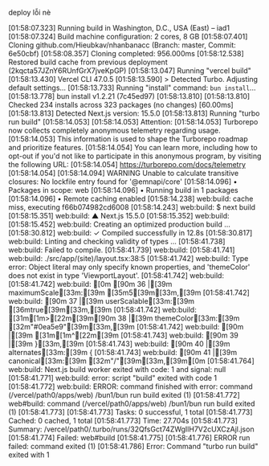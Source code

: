 deploy  lỗi nè 


[01:58:07.323] Running build in Washington, D.C., USA (East) – iad1
[01:58:07.324] Build machine configuration: 2 cores, 8 GB
[01:58:07.401] Cloning github.com/Hieubkav/nhanbanacc (Branch: master, Commit: 6e50cbf)
[01:58:08.357] Cloning completed: 956.000ms
[01:58:12.538] Restored build cache from previous deployment (2kqcta57JZnY6RUnfGrX7jveKpGP)
[01:58:13.047] Running "vercel build"
[01:58:13.430] Vercel CLI 47.0.5
[01:58:13.590] > Detected Turbo. Adjusting default settings...
[01:58:13.733] Running "install" command: `bun install`...
[01:58:13.778] bun install v1.2.21 (7c45ed97)
[01:58:13.810]
[01:58:13.810] Checked 234 installs across 323 packages (no changes) [60.00ms]
[01:58:13.813] Detected Next.js version: 15.5.0
[01:58:13.813] Running "turbo run build"
[01:58:14.053]
[01:58:14.053] Attention:
[01:58:14.053] Turborepo now collects completely anonymous telemetry regarding usage.
[01:58:14.053] This information is used to shape the Turborepo roadmap and prioritize features.
[01:58:14.054] You can learn more, including how to opt-out if you'd not like to participate in this anonymous program, by visiting the following URL:
[01:58:14.054] https://turborepo.com/docs/telemetry
[01:58:14.054]
[01:58:14.094]  WARNING  Unable to calculate transitive closures: No lockfile entry found for '@emnapi/core'
[01:58:14.096] • Packages in scope: web
[01:58:14.096] • Running build in 1 packages
[01:58:14.096] • Remote caching enabled
[01:58:14.238] web:build: cache miss, executing f66b074982cd6008
[01:58:14.243] web:build: $ next build
[01:58:15.351] web:build:    ▲ Next.js 15.5.0
[01:58:15.352] web:build:
[01:58:15.452] web:build:    Creating an optimized production build ...
[01:58:30.812] web:build:  ✓ Compiled successfully in 12.8s
[01:58:30.817] web:build:    Linting and checking validity of types ...
[01:58:41.738] web:build: Failed to compile.
[01:58:41.739] web:build:
[01:58:41.741] web:build: ./src/app/(site)/layout.tsx:38:5
[01:58:41.742] web:build: Type error: Object literal may only specify known properties, and 'themeColor' does not exist in type 'ViewportLayout'.
[01:58:41.742] web:build:
[01:58:41.742] web:build: [0m [90m 36 |[39m     maximumScale[33m:[39m [35m5[39m[33m,[39m
[01:58:41.742] web:build:  [90m 37 |[39m     userScalable[33m:[39m [36mtrue[39m[33m,[39m
[01:58:41.742] web:build: [31m[1m>[22m[39m[90m 38 |[39m     themeColor[33m:[39m [32m"#0ea5e9"[39m[33m,[39m
[01:58:41.742] web:build:  [90m    |[39m     [31m[1m^[22m[39m
[01:58:41.743] web:build:  [90m 39 |[39m   }[33m,[39m
[01:58:41.743] web:build:  [90m 40 |[39m   alternates[33m:[39m {
[01:58:41.743] web:build:  [90m 41 |[39m     canonical[33m:[39m [32m"/"[39m[33m,[39m[0m
[01:58:41.764] web:build: Next.js build worker exited with code: 1 and signal: null
[01:58:41.771] web:build: error: script "build" exited with code 1
[01:58:41.772] web:build: ERROR: command finished with error: command (/vercel/path0/apps/web) /bun1/bun run build exited (1)
[01:58:41.772] web#build: command (/vercel/path0/apps/web) /bun1/bun run build exited (1)
[01:58:41.773]
[01:58:41.773]   Tasks:    0 successful, 1 total
[01:58:41.773]  Cached:    0 cached, 1 total
[01:58:41.773]    Time:    27.704s
[01:58:41.773] Summary:    /vercel/path0/.turbo/runs/32QfsGct74ZWgIlH7V2cUXCzAjl.json
[01:58:41.774]  Failed:    web#build
[01:58:41.775]
[01:58:41.776]  ERROR  run failed: command  exited (1)
[01:58:41.786] Error: Command "turbo run build" exited with 1
